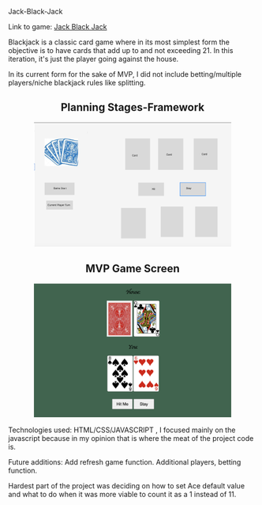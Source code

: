 Jack-Black-Jack

Link to game: <a href="https://jjiang9888.github.io/Jack-Black-Jack/">Jack Black Jack</a>

Blackjack is a classic card game where in its most simplest form the objective is to have cards that add up to and not exceeding 21. In this iteration, it's just the player going against the house. 

In its current form for the sake of MVP, I did not include betting/multiple players/niche blackjack rules like splitting. 

<h2 align="center">Planning Stages-Framework</h2>
<div align="center">
    <img src="./Screenshots/figma_framework.png" width="400px"</img> 
</div>

<h2 align="center">MVP Game Screen</h2>
<div align="center">
    <img src="./Screenshots/game_screenshot.png" width="400px"</img> 
</div>

Technologies used: HTML/CSS/JAVASCRIPT , I focused mainly on the javascript because in my opinion that is where the meat of the project code is. 

Future additions: Add refresh game function. Additional players, betting function. 

Hardest part of the project was deciding on how to set Ace default value and what to do when
it was more viable to count it as a 1 instead of 11. 
